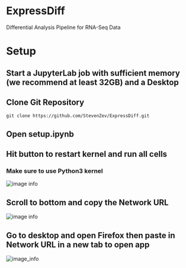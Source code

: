 # ExpressDiff
Differential Analysis Pipeline for RNA-Seq Data

# Setup
## Start a JupyterLab job with sufficient memory (we recommend at least 32GB) and a Desktop
## Clone Git Repository
``` git clone https://github.com/StevenZev/ExpressDiff.git ```
## Open setup.ipynb
## Hit button to restart kernel and run all cells
### Make sure to use Python3 kernel
![image info](pictures/run.png)
## Scroll to bottom and copy the Network URL
![image info](pictures/networkurl.png)
## Go to desktop and open Firefox then paste in Network URL in a new tab to open app
![image_info](pictures/desktop.png)
